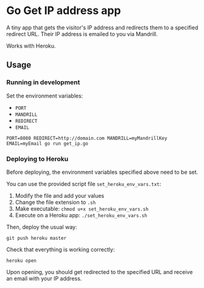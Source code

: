# Go Get IP address app

A tiny app that gets the visitor's IP address and redirects them to a specified redirect URL. Their IP address is emailed to you via Mandrill.

Works with Heroku.

## Usage

### Running in development

Set the environment variables:

- `PORT`
- `MANDRILL`
- `REDIRECT`
- `EMAIL`

```
PORT=8080 REDIRECT=http://domain.com MANDRILL=myMandrillKey EMAIL=myEmail go run get_ip.go
```


### Deploying to Heroku

Before deploying, the environment variables specified above need to be set.

You can use the provided script file `set_heroku_env_vars.txt`:

1. Modify the file and add your values
2. Change the file extension to `.sh`
3. Make executable: `chmod u+x set_heroku_env_vars.sh`
4. Execute on a Heroku app: `./set_heroku_env_vars.sh`

Then, deploy the usual way:

    git push heroku master

Check that everything is working correctly:

    heroku open

Upon opening, you should get redirected to the specified URL and receive an email with your IP address.
